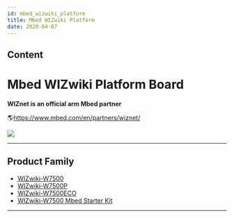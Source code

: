 ```yaml
---
id: mbed_wizwiki_platform
title: Mbed WIZwiki Platform
date: 2020-04-07
---
```



## Content
# Mbed WIZwiki Platform Board

**WIZnet is an official arm Mbed partner**

🌎<https://www.mbed.com/en/partners/wiznet/>

![](/products/wizwiki_module/arm_mbed_partner.png)

-----

## Product Family

  - [WIZwiki-W7500](/products/wizwiki_w7500/start)
  - [WIZwiki-W7500P](/products/wizwiki_w7500p/start)
  - [WIZwiki-W7500ECO](/products/wizwiki-w7500eco/start)
  - [WIZwiki-W7500 Mbed Starter Kit](/products/wizwiki_mbed_kit/start)

-----
